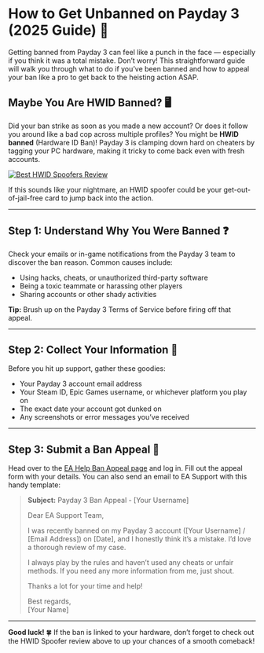 <h1 id="how-to-get-unbanned-on-payday-3-2025-guide-">How to Get Unbanned on Payday 3 (2025 Guide) 🔫</h1>
<p>Getting banned from Payday 3 can feel like a punch in the face — especially if you think it was a total mistake. Don’t worry! This straightforward guide will walk you through what to do if you’ve been banned and how to appeal your ban like a pro to get back to the heisting action ASAP.</p>
<h2 id="maybe-you-are-hwid-banned-">Maybe You Are HWID Banned? 🖥️</h2>
<p>Did your ban strike as soon as you made a new account? Or does it follow you around like a bad cop across multiple profiles? You might be <strong>HWID banned</strong> (Hardware ID Ban)! Payday 3 is clamping down hard on cheaters by tagging your PC hardware, making it tricky to come back even with fresh accounts.</p>
<p><a href="https://hwid-spoofer.mystrikingly.com/"><img src="https://img.shields.io/badge/Best%20HWID%20Spoofers-Read%20Review-brightgreen?style=for-the-badge&amp;logo=origin" alt="Best HWID Spoofers Review"></a></p>
<p>If this sounds like your nightmare, an HWID spoofer could be your get-out-of-jail-free card to jump back into the action.</p>
<hr>
<h2 id="step-1-understand-why-you-were-banned-">Step 1: Understand Why You Were Banned ❓</h2>
<p>Check your emails or in-game notifications from the Payday 3 team to discover the ban reason. Common causes include:</p>
<ul>
<li>Using hacks, cheats, or unauthorized third-party software  </li>
<li>Being a toxic teammate or harassing other players  </li>
<li>Sharing accounts or other shady activities  </li>
</ul>
<p><strong>Tip:</strong> Brush up on the Payday 3 Terms of Service before firing off that appeal.</p>
<hr>
<h2 id="step-2-collect-your-information-">Step 2: Collect Your Information 📝</h2>
<p>Before you hit up support, gather these goodies:</p>
<ul>
<li>Your Payday 3 account email address  </li>
<li>Your Steam ID, Epic Games username, or whichever platform you play on  </li>
<li>The exact date your account got dunked on  </li>
<li>Any screenshots or error messages you’ve received  </li>
</ul>
<hr>
<h2 id="step-3-submit-a-ban-appeal-">Step 3: Submit a Ban Appeal 📧</h2>
<p>Head over to the <a href="https://help.ea.com/en/help/account/information-about-banned-or-suspended-accounts/">EA Help Ban Appeal page</a> and log in. Fill out the appeal form with your details. You can also send an email to EA Support with this handy template:</p>
<blockquote>
<p><strong>Subject:</strong> Payday 3 Ban Appeal - [Your Username]  </p>
<p>Dear EA Support Team,  </p>
<p>I was recently banned on my Payday 3 account ([Your Username] / [Email Address]) on [Date], and I honestly think it’s a mistake. I’d love a thorough review of my case.  </p>
<p>I always play by the rules and haven’t used any cheats or unfair methods. If you need any more information from me, just shout.  </p>
<p>Thanks a lot for your time and help!  </p>
<p>Best regards,<br>[Your Name]</p>
</blockquote>
<hr>
<p><strong>Good luck!</strong> 🍀 If the ban is linked to your hardware, don’t forget to check out the HWID Spoofer review above to up your chances of a smooth comeback!</p>
